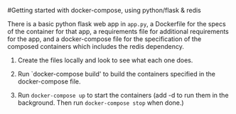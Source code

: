 #Getting started with docker-compose, using python/flask & redis

There is a basic python flask web app in `app.py`, a Dockerfile for the specs of the container for that app, a requirements file for additional requirements for the app, and a docker-compose file for the specification of the composed containers which includes the redis dependency. 

1. Create the files locally and look to see what each one does. 

1. Run `docker-compose build' to build the containers specified in the docker-compose file.

1. Run `docker-compose up` to start the containers (add -d to run them in the background. Then run `docker-compose stop` when done.)  